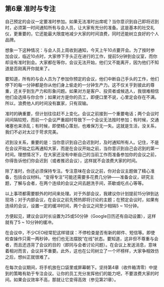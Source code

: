 ## 第6章 准时与专注

自己预定的会议一定要准时参加。如果无法准时出席呢？当你意识到自己即将迟到时，必须第一时间通知所有与会人员，让大家有充分的准备。这是基本的社交礼仪，更重要的，它还能最大限度地减少大家的时间浪费，同时还能树立良好的个人品牌。

想象一下这种情况：与会人员上周收到通知，今天上午10点要开会。为了按时参加会议，临近10点时，大家停下手头正在进行的工作，提前5分钟到会议室，而你却没有准时到会。大家都在等你，会议无法开始，他们又不能离开，因为他们不知道是否刚离开你就来了。

要知道，所有的与会人员为了参加你预定的会议，他们中断自己手头的工作，他们停下的每一分钟都是你从他们身上偷走的一分钟生产力。这不仅关乎到彼此的尊重，还关乎到生产力和形象问题。如果对方是客户、投资者或候选人，我很难相信他们会选择与你合作；如果对方是你的员工，即便口里不说，心里定会存在不满。所以，浪费他人的时间没有赢家，只有双输。

准时的确重要，但计划往往赶不上变化。会议之前接到一个重要电话；两个会议时间间隔较短，而前一个会议严重超时导致下一个会议无法按时参加；有时候，交通堵塞也来添乱；有时候，即使精心策划，也难保万无一失。这就是生活，没关系，我们不必对太过于苛求完美。

迟到没关系，重要的是：当你意识到自己会迟到时，及时通知所有人。记住，不是在会议开始之后再通知大家，而是在会议开始之前，当你意识到自己会迟到的第一时间。理想情况下，在大家还没有中断自己的当前工作而准备参加你的会议之前，你得告诉他们你会迟到（或者推迟会议），这样就不会浪费大家的时间。

除了准时，你还必须保持专注。专注意味在会议之前，你对会议主题做了精心准备，包括会议材料。“变得专注”可能还需要多花费几分钟――准备会议，研究主题，了解与会者，在两个连续的会议之间去趟洗手间，茶歇或吃点心等等。

以上事项都需要额外的时间来处理。对于外部会议，我建议你计划提前15分钟到达现场；对于内部会议，在会议之前先预热即将讨论的主题；在预定会议时，如果有连续的会议，设置一定的缓冲时间，两个会议之间至少相隔5 ~ 10分钟。

方便起见，建议会议时长设置为25或50分钟（Google日历还有自动设置），这样就有了5 ~ 10分钟的缓冲。

在会议中，不少CEO经常犯这样错误：不停检查是否有新的邮件、短信等。即使检查操作只需一两秒钟，他们也无法摆脱“在线”状态。要知道，这非但不尊重与会者，而且还违背了会议的目的（即同与会者讨论问题）。在会议上发送消息，意味着相对而言，会议并不重要。此外，这也在公司树立了一个坏榜样，大家争相效仿之后，想纠正就很难了。

在每次会议期间，将手机放在口袋里或屏幕朝下。坚持第4章（收件箱清零）中提到的策略有助于专注会议。让你的员工充分发挥他们的能力吧，不要浪费大家的时间。如果会议效率不高，那就让它变得高效（参见第21章）。
